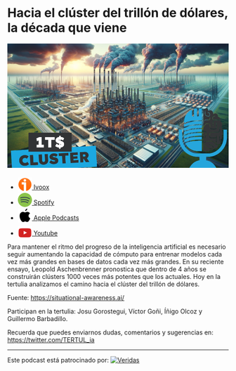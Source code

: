# Hacia el clúster del trillón de dólares, la década que viene

![](res/2024-06-28-13-44-48.png)

- [<img src="../../res/ivoox-icon-256.webp" alt="ivoox_logo" width="32" style="position: relative; top: 5px;"> Ivoox](https://go.ivoox.com/rf/131638117)
- [<img src="../../res/spotify-icon-256.webp" alt="spotify_logo" width="32" style="position: relative; top: 5px;"> Spotify](https://open.spotify.com/episode/6j9wmXZ9FYxFbEt1v5EAdV?si=OhnHoRs_SNq5aaR-J3jTTA)
- [<img src="../../res/apple-icon-256.webp" alt="apple_logo" width="32" style="position: relative; top: 5px;"> Apple Podcasts](https://open.spotify.com/episode/6j9wmXZ9FYxFbEt1v5EAdV?si=OhnHoRs_SNq5aaR-J3jTTA)
- [<img src="../../res/youtube-icon-256.png" alt="youtube_logo" width="32" style="position: relative; top: 10px;"> Youtube](https://youtu.be/ld12i186zHw)

Para mantener el ritmo del progreso de la inteligencia artificial es necesario seguir aumentando
la capacidad de cómputo para entrenar modelos cada vez más grandes en bases de datos
cada vez más grandes. En su reciente ensayo, Leopold Aschenbrenner pronostica que dentro de 4
años se construirán clústers 1000 veces más potentes que los actuales. Hoy en la tertulia
analizamos el camino hacia el clúster del trillón de dólares.

Fuente: https://situational-awareness.ai/

Participan en la tertulia: Josu Gorostegui, Víctor Goñi, Íñigo Olcoz y Guillermo Barbadillo.

Recuerda que puedes enviarnos dudas, comentarios y sugerencias en: https://twitter.com/TERTUL_ia

---

Este podcast está patrocinado por:  [<img src="https://veridas.com/wp-content/uploads/2021/08/VERIDAS-logo-azul-coral-rgb-592x131-1.png.webp" alt="Veridas" width="64" style="position: relative; top: 0px;">](https://veridas.com/)
